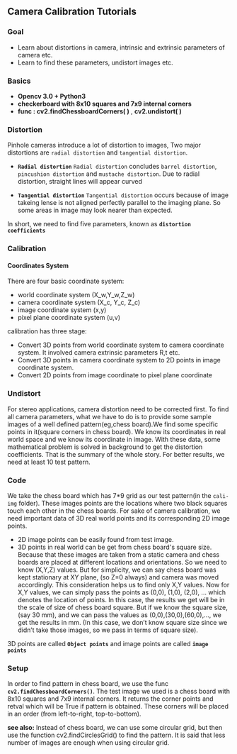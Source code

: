 ## Camera Calibration Tutorials

### Goal

- Learn about distortions in camera, intrinsic and extrinsic parameters of camera etc.
- Learn to find these parameters, undistort images etc.


### Basics

- **Opencv 3.0 + Python3**
- **checkerboard with 8x10 squares and 7x9 internal corners**
- **func : cv2.findChessboardCorners( )** , **cv2.undistort( )**

### Distortion

Pinhole cameras introduce a lot of distortion to images, Two major distortions are `radial distortion` and `tangential distortion`.

- **`Radial distortion`**
`Radial distortion` concludes `barrel distortion`, `pincushion distortion` and `mustache distortion`. Due to radial distortion, straight lines will appear curved 

- **`Tangential distortion`**
`Tangential distortion` occurs because of image takeing lense is not aligned perfectly parallel to the imaging plane. So some areas in image may look nearer than expected. 

In short, we need to find five parameters, known as **`distortion coefficients`** 
### Calibration

#### Coordinates System

There are four basic coordinate system:
- world coordinate system (X_w,Y_w,Z_w)
- camera coordinate system (X_c, Y_c, Z_c)
- image coordinate system (x,y)
- pixel plane coordinate system (u,v)

calibration has three stage:
- Convert 3D points from world coordinate system to camera coordinate system. It involved camera extrinsic parameters R,t etc.
- Convert 3D points in camera coordinate system to 2D points in image coordinate system.
- Convert 2D points from image coordinate to pixel plane coordinate


### Undistort


For stereo applications, camera distortion need to be corrected first. To find all camera parameters, what we have to do is to provide some sample images of a well defined pattern(eg,chess board).We find some specific points in it(square corners in chess board). We know its coordinates in real world space and we know its coordinate in image. With these data, some mathematical problem is solved in background to get the distortion coefficients. That is the summary of the whole story. For better results, we need at least 10 test pattern.



### Code


We take the chess board which has 7*9 grid as our test pattern(in the ` cali-img ` folder). These images points are the locations where two black squares touch each other in the chess boards.  For sake of camera calibration, we need important data of 3D real world points and its corresponding 2D image points. 


- 2D image points can be easily found from test image.  
- 3D points in real world can be get from chess board's square size.
 Because that these images are taken from a static camera and chess boards are placed at different locations and orientations. So we need to know (X,Y,Z) values. But for simplicity, we can say chess board was kept stationary at XY plane, (so Z=0 always) and camera was moved accordingly. This consideration helps us to find only X,Y values. Now for X,Y values, we can simply pass the points as (0,0), (1,0), (2,0), ... which denotes the location of points. In this case, the results we get will be in the scale of size of chess board square. But if we know the square size, (say 30 mm), and we can pass the values as (0,0),(30,0),(60,0),..., we get the results in mm. (In this case, we don’t know square size since we didn’t take those images, so we pass in terms of square size). 

 3D points are called **`Object points`** and image points are called **`image points `**





 ### Setup

In order to find pattern in chess board, we use the func  **`cv2.findChessboardCorners()`**. The test image we used is a chess board with 8x10 squares and 7x9 internal corners. It returns the corner points and retval which will be True if pattern is obtained. These corners will be placed in an order (from left-to-right, top-to-bottom).

**see also:** Instead of chess board, we can use some circular grid, but then use the function cv2.findCirclesGrid() to find the pattern. It is said that less number of images are enough when using circular grid.
